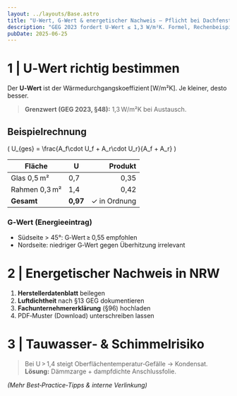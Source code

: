 ```yaml
---
layout: ../layouts/Base.astro
title: "U‑Wert, G‑Wert & energetischer Nachweis – Pflicht bei Dachfenster 2025"
description: "GEG 2023 fordert U‑Wert ≤ 1,3 W/m²K. Formel, Rechenbeispiel & PDF‑Muster für den Energieberater."
pubDate: 2025‑06‑25
---
```


# 1 | U‑Wert richtig bestimmen

Der **U‑Wert** ist der Wärmedurchgangskoeffizient [W/m²K]. Je kleiner, desto besser.

> **Grenzwert (GEG 2023, §48):** 1,3 W/m²K bei Austausch.

## Beispielrechnung

\( U_{ges} = \frac{A_f\cdot U_f + A_r\cdot U_r}{A_f + A_r} \)

| Fläche | U | Produkt |
|--------|---|--------:|
| Glas 0,5 m² | 0,7 | 0,35 |
| Rahmen 0,3 m² | 1,4 | 0,42 |
| **Gesamt** | **0,97** | ✓ in Ordnung |

### G‑Wert (Energieeintrag)

- Südseite > 45°: G‑Wert ≥ 0,55 empfohlen  
- Nordseite: niedriger G‑Wert gegen Überhitzung irrelevant

# 2 | Energetischer Nachweis in NRW

1. **Herstellerdatenblatt** beilegen  
2. **Luftdichtheit** nach §13 GEG dokumentieren  
3. **Fachunternehmer­erklärung** (§96) hochladen  
4. PDF‑Muster (Download) unterschreiben lassen

# 3 | Tauwasser‑ & Schimmelrisiko

> Bei U > 1,4 steigt Oberflächen­temperatur‑Gefälle → Kondensat.  
> **Lösung:** Dämmzarge + dampfdichte Anschlussfolie.

*(Mehr Best‑Practice‑Tipps & interne Verlinkung)*

